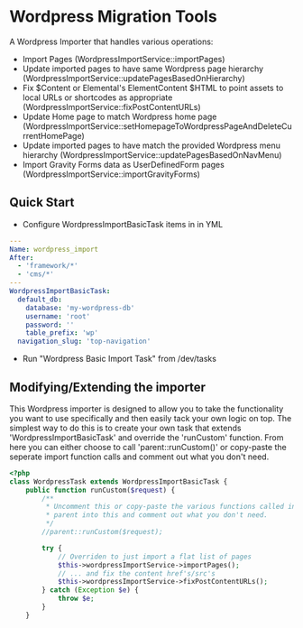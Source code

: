 Wordpress Migration Tools
====================================

A Wordpress Importer that handles various operations:
- Import Pages (WordpressImportService::importPages)
- Update imported pages to have same Wordpress page hierarchy (WordpressImportService::updatePagesBasedOnHierarchy)
- Fix $Content or Elemental's ElementContent $HTML to point assets to local URLs or shortcodes as appropriate (WordpressImportService::fixPostContentURLs)
- Update Home page to match Wordpress home page (WordpressImportService::setHomepageToWordpressPageAndDeleteCurrentHomePage)
- Update imported pages to have match the provided Wordpress menu hierarchy (WordpressImportService::updatePagesBasedOnNavMenu)
- Import Gravity Forms data as UserDefinedForm pages (WordpressImportService::importGravityForms)

## Quick Start

- Configure WordpressImportBasicTask items in in YML
```yaml
---
Name: wordpress_import
After:
  - 'framework/*'
  - 'cms/*'
---
WordpressImportBasicTask:
  default_db:
    database: 'my-wordpress-db'
    username: 'root'
    password: ''
    table_prefix: 'wp'
  navigation_slug: 'top-navigation'
```
- Run "Wordpress Basic Import Task" from /dev/tasks

## Modifying/Extending the importer

This Wordpress importer is designed to allow you to take the functionality you want to use specifically and then easily tack your own logic on top. The simplest way to do this is to create your own task that extends 'WordpressImportBasicTask' and override the 'runCustom' function. From here you can either choose to call 'parent::runCustom()' or copy-paste the seperate import function calls and comment out what you don't need.

```php
<?php
class WordpressTask extends WordpressImportBasicTask {
	public function runCustom($request) {
		/**
		 * Uncomment this or copy-paste the various functions called in the 
		 * parent into this and comment out what you don't need.
		 */
		//parent::runCustom($request);

		try {
			// Overriden to just import a flat list of pages
			$this->wordpressImportService->importPages();
			// ... and fix the content href's/src's
			$this->wordpressImportService->fixPostContentURLs();
		} catch (Exception $e) {
			throw $e;
		}
	}
```